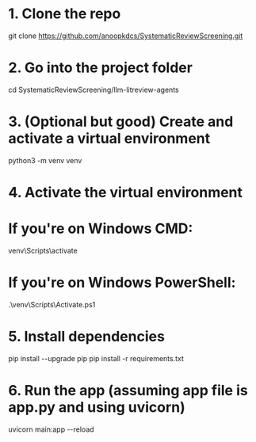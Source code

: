 # 1. Clone the repo
git clone https://github.com/anoopkdcs/SystematicReviewScreening.git

# 2. Go into the project folder
cd SystematicReviewScreening/llm-litreview-agents

# 3. (Optional but good) Create and activate a virtual environment
python3 -m venv venv

# 4. Activate the virtual environment


# If you're on Windows CMD:
venv\Scripts\activate

# If you're on Windows PowerShell:
.\venv\Scripts\Activate.ps1

# 5. Install dependencies
pip install --upgrade pip
pip install -r requirements.txt

# 6. Run the app (assuming app file is app.py and using uvicorn)
uvicorn main:app --reload

